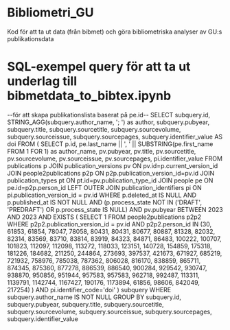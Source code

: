# Bibliometri_GU
Kod för att ta ut data (från bibmet) och göra bibliometriska analyser av GU:s publikationsdata

# SQL-exempel query för att ta ut underlag till bibmetdata_to_bibtex.ipynb
--för att skapa publikationslista baserat på pe.id--
SELECT subquery.id,
       STRING_AGG(subquery.author_name, '; ') as author,
       subquery.pubyear, subquery.title, subquery.sourcetitle, subquery.sourcevolume, subquery.sourceissue, subquery.sourcepages, subquery.identifier_value AS doi
FROM (
    SELECT p.id, 
           pe.last_name || ', ' || SUBSTRING(pe.first_name FROM 1 FOR 1) as author_name,
           pv.pubyear, pv.title, pv.sourcetitle, pv.sourcevolume, pv.sourceissue, pv.sourcepages, pi.identifier_value
    FROM publications p
    JOIN publication_versions pv                ON pv.id=p.current_version_id
    JOIN people2publications p2p             ON p2p.publication_version_id=pv.id
    JOIN publication_types pt ON pt.id=pv.publication_type_id
    JOIN people pe ON pe.id=p2p.person_id
    LEFT OUTER JOIN publication_identifiers pi 		ON pi.publication_version_id = pv.id
    WHERE p.deleted_at IS NULL
    AND p.published_at IS NOT NULL
    AND (p.process_state NOT IN ('DRAFT', 'PREDRAFT') OR p.process_state IS NULL)
    AND pv.pubyear BETWEEN 2023 AND 2023
    AND EXISTS (
        SELECT 1 FROM people2publications p2p2
        WHERE p2p2.publication_version_id = pv.id
        AND p2p2.person_id IN (30, 61853, 61854, 78047, 78058, 80431, 80431, 80677, 80887, 81328, 82032, 82314, 83569, 83710, 83814, 83919, 84323, 84871, 86483, 100222, 100707, 101823, 112097, 112098, 113272, 118033, 123151, 140728, 154859, 175318, 181226, 184682, 211250, 244864, 273693, 397537, 421673, 671927, 685219, 721932, 758976, 785038, 787362, 806028, 816170, 838859, 865711, 874345, 875360, 877278, 886539, 886540, 900284, 929542, 930747, 938870, 950856, 951944, 957583, 957583, 962718, 992487, 113311, 1139791, 1142744, 1167427, 190176, 1173894, 61856, 98606, 842049, 217254)
    )
    AND pi.identifier_code='doi'
) subquery
WHERE subquery.author_name IS NOT NULL
GROUP BY subquery.id, subquery.pubyear, subquery.title, subquery.sourcetitle, subquery.sourcevolume, subquery.sourceissue, subquery.sourcepages, subquery.identifier_value
